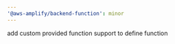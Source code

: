 ```yaml
---
'@aws-amplify/backend-function': minor
---
```


add custom provided function support to define function
